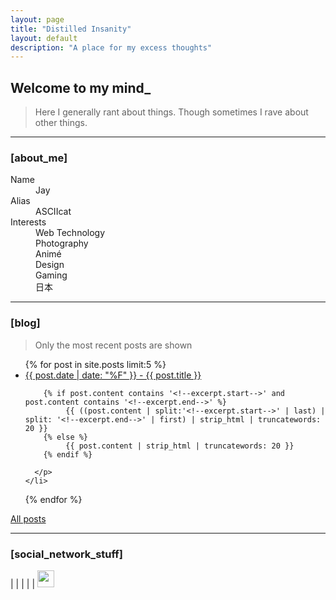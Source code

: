 ```yaml
---
layout: page
title: "Distilled Insanity"
layout: default
description: "A place for my excess thoughts"
---
```

## [](#header-2) Welcome to my mind_

> Here I generally rant about things.
> Though sometimes I rave about other things.

* * *

### [](#header-3) [about_me]

<dl>
<dt>Name</dt>
<dd>Jay</dd>
<dt>Alias</dt>
<dd>ASCIIcat</dd>
<dt>Interests</dt>
<dd>Web Technology</dd>
<dd>Photography</dd>
<dd>Animé</dd>
<dd>Design</dd>
<dd>Gaming</dd>
<dd>日本</dd>
</dl>

* * *

### [](#header-3) [blog]
> Only the most recent posts are shown

<ul>
  {% for post in site.posts limit:5 %}
    <li>
      <a href="{{ post.url }}">{{ post.date | date: "%F" }} - {{ post.title }}</a>
      <p class="post-excerpt">

        {% if post.content contains '<!--excerpt.start-->' and post.content contains '<!--excerpt.end-->' %}
        	 {{ ((post.content | split:'<!--excerpt.start-->' | last) | split: '<!--excerpt.end-->' | first) | strip_html | truncatewords: 20 }}
        {% else %}
        	 {{ post.content | strip_html | truncatewords: 20 }}
        {% endif %}

      </p>
    </li>
  {% endfor %}
</ul>

[All posts](./allposts)

* * *

### [](#header-3) [social_network_stuff]

<a class="tooltip" href="http://steamcommunity.com/id/ASCIIcat" data-tooltip="ASCIIcat on Steam"><i class="fa fa-steam fa-2x" aria-hidden="true"></i></a> | <a class="tooltip" href="http://asciicatdesigns.deviantart.com/" data-tooltip="ASCIIcat on deviantArt"><i class="fa fa-deviantart fa-2x" aria-hidden="true"></i></a> | <a class="tooltip" href="https://github.com/asciicat" data-tooltip="ASCIIcat on GitHub"><i class="fa fa-github fa-2x" aria-hidden="true"></i></a> | <a class="tooltip" href="https://twitter.com/ASCIIcat_Jay" data-tooltip="ASCIIcat on Twitter"><i class="fa fa-twitter fa-2x" aria-hidden="true"></i></a> | <a class="tooltip" href="https://www.instagram.com/asciicatdesigns/" data-tooltip="ASCIIcat on Instagram"><i class="fa fa-instagram fa-2x" aria-hidden="true"></i></a> | <a class="tooltip" href="https://player.me/asciicat" data-tooltip="ASCIIcat on Player.Me"><img src="https://player.me/logo-250-2.png" style="width: 27px;" /></a>
